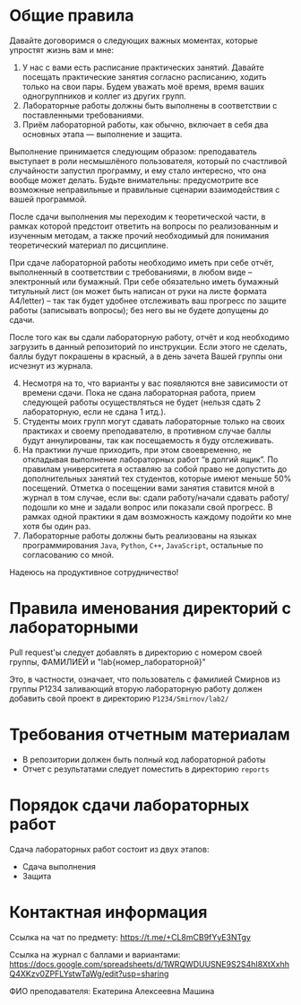 # Общие правила

Давайте договоримся о следующих важных моментах, которые упростят жизнь вам и мне:
1. У нас с вами есть расписание практических занятий. Давайте посещать практические занятия согласно расписанию, ходить только на свои пары. Будем уважать моё время, время ваших одногруппников и коллег из других групп. 
2. Лабораторные работы должны быть выполнены в соответствии с поставленными требованиями. 
3. Приём лабораторной работы, как обычно, включает в себя два основных этапа — выполнение и защита. 

Выполнение принимается следующим образом: преподаватель выступает в роли несмышлёного пользователя, который по счастливой случайности запустил программу, и ему стало интересно, что она вообще может делать. Будьте внимательны: предусмотрите все возможные неправильные и правильные сценарии взаимодействия с вашей программой.

После сдачи выполнения мы переходим к теоретической части, в рамках которой предстоит ответить на вопросы по реализованным и изученным методам, а также прочий необходимый для понимания теоретический материал по дисциплине.

При сдаче лабораторной работы необходимо иметь при себе отчёт, выполненный в соответствии с требованиями, в любом виде – электронный или бумажный. При себе обязательно иметь бумажный титульный лист (он может быть написан от руки на листе формата А4/letter) – так так будет удобнее отслеживать ваш прогресс по защите работы (записывать вопросы); без него вы не будете допущены до сдачи.

После того как вы сдали лабораторную работу, отчёт и код необходимо загрузить в данный репозиторий по инструкции. Если этого не сделать, баллы будут покрашены в красный, а в день зачета Вашей группы они исчезнут из журнала.

4. Несмотря на то, что варианты у вас появляются вне зависимости от времени сдачи. Пока не сдана лабораторная работа, прием следующей работы осуществляться не будет (нельзя сдать 2 лабораторную, если не сдана 1 итд.).
5. Студенты моих групп могут сдавать лабораторные только на своих практиках и своему преподавателю, в противном случае баллы будут аннулированы, так как посещаемость я буду отслеживать.
6. На практики лучше приходить, при этом своевременно, не откладывая выполнение лабораторных работ “в долгий ящик”. По правилам университета я оставляю за собой право не допустить до дополнительных занятий тех студентов, которые имеют меньше 50% посещений. Отметка о посещении вами занятия ставится мной в журнал в том случае, если вы: сдали работу/начали сдавать работу/подошли ко мне и задали вопрос или показали свой прогресс. 
В рамках одной практики я дам возможность каждому подойти ко мне хотя бы один раз.
7. Лабораторные работы должны быть реализованы на языках программирования `Java`, `Python`, `C++`, `JavaScript`, остальные по согласованию со мной.

Надеюсь на продуктивное сотрудничество!

# Правила именования директорий с лабораторными

Pull request'ы следует добавлять в директорию с номером своей группы, ФАМИЛИЕЙ и "lab{номер_лабораторной}"

Это, в частности, означает, что пользователь с фамилией Смирнов из группы P1234 заливающий вторую лабораторную работу должен добавить свой проект в директорию `P1234/Smirnov/lab2/`


# Требования отчетным материалам

* В репозитории должен быть полный код лабораторной работы 
* Отчет с результатами следует поместить в директорию `reports`

# Порядок сдачи лабораторных работ
Сдача лабораторных работ состоит из двух этапов:
* Сдача выполнения
* Защита

# Контактная информация
Ссылка на чат по предмету: https://t.me/+CL8mCB9fYyE3NTgy

Cсылка на журнал с баллами и вариантами: https://docs.google.com/spreadsheets/d/1WRQWDUUSNE9S2S4hI8XtXxhhQ4XKzv0ZPFLYstwTaWg/edit?usp=sharing

ФИО преподавателя: Екатерина Алексеевна Машина
